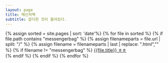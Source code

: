 ```yaml
---
layout: page
title: 메신저백
subtitle: 잡다한 것이 들어있다.
---
```


<div class ="messangerbag">
{% assign sorted = site.pages | sort: 'date'%}
  {% for file in sorted %}
    {% if file.path contains "messengerbag" %}
      {% assign filenameparts = file.url | split: "/" %}
      {% assign filename = filenameparts | last | replace: ".html","" %}
      {% if filename != "messengerbag" %}
        <a href="{{ file.url }}" title="{{ filename }}"> {{file.title}} ㅎㅎ </a> </div> 
      {% endif %}
    {% endif %}
  {% endfor %}
